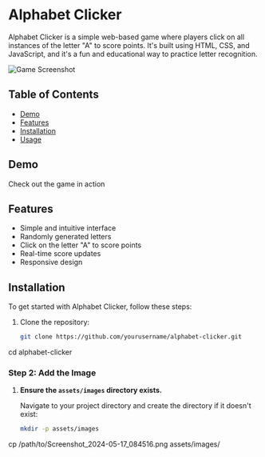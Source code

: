 # Alphabet Clicker

Alphabet Clicker is a simple web-based game where players click on all instances of the letter "A" to score points. It's built using HTML, CSS, and JavaScript, and it's a fun and educational way to practice letter recognition.

![Game Screenshot](assets/images/Screenshot_2024-05-17_084516.png)

## Table of Contents

- [Demo](#demo)
- [Features](#features)
- [Installation](#installation)
- [Usage](#usage)

## Demo

Check out the game in action 

## Features

- Simple and intuitive interface
- Randomly generated letters
- Click on the letter "A" to score points
- Real-time score updates
- Responsive design

## Installation

To get started with Alphabet Clicker, follow these steps:

1. Clone the repository:
   ```bash
   git clone https://github.com/yourusername/alphabet-clicker.git

cd alphabet-clicker


### Step 2: Add the Image

1. **Ensure the `assets/images` directory exists.**

   Navigate to your project directory and create the directory if it doesn't exist:
   ```bash
   mkdir -p assets/images
cp /path/to/Screenshot_2024-05-17_084516.png assets/images/

